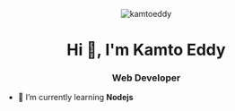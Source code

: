 


<p align="center"> <img src="https://camo.githubusercontent.com/3037d9317fc8aaa3e9a5dfded64cb3aab8c0b6c5/68747470733a2f2f6d69726f2e6d656469756d2e636f6d2f6d61782f3638302f312a495247486d69477361313673746564517649615a66772e676966" alt="kamtoeddy" /> </p>


<h1 align="center">Hi 👋, I'm Kamto Eddy</h1>
<h3 align="center">Web Developer</h3>

- 🌱 I’m currently learning **Nodejs**

